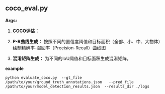 ## coco_eval.py

**Args:**

1. **COCO评估：** 

2. **P-R曲线生成：** 按照不同的置信度阈值和目标面积（全部、小、中、大物体）绘制精确率-召回率（Precision-Recall）曲线图

3. **混淆矩阵生成：** 为不同的IoU阈值和目标面积生成混淆矩阵。

   

**example**

```
python evaluate_coco.py  --gt_file /path/to/your/ground_truth_annotations.json   --pred_file /path/to/your/model_detection_results.json  --results_dir ./logs
    

```

